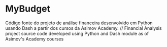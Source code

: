 # MyBudget
Código fonte do projeto de análise financeira desenvolvido em Python usando Dash a partir dos cursos da Asimov Academy. //  Financial Analysis project source code developed using Python and Dash module as of Asimov's Academy courses

